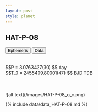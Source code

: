 ```yaml
---
layout: post
style: planet
---
```

<script src="../js/planets.js"></script>

## HAT-P-08

<!-- Tab links -->
<div class="tab">
<button class="tablinks" onclick="openCity(event, 'Ephemeris')">Ephemeris</button>
<button class="tablinks" onclick="openCity(event, 'Data')">Data</button>
</div>

<!-- Tab content -->
<div id="Ephemeris" class="tabcontent" markdown="1">
<br/><br/>
$$P = 3.0763427(30) $$ day <br/>
$$T_0 = 2455409.80001(47) $$ BJD TDB
<br/><br/>
<br/><br/>
![alt text](/images/HAT-P-08_o_c.png)
</div>


<div id="Data" class="tabcontent" markdown="1">

{% include data/data_HAT-P-08.md %}

</div>
